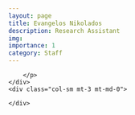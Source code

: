 ```yaml
---
layout: page
title: Evangelos Nikolados
description: Research Assistant
img: 
importance: 1
category: Staff
---
```



<div class="row">
    <div class="col-sm mt-3 mt-md-0">
        <p style="text-align: justify">
        
        </p>
    </div>
    <div class="col-sm mt-3 mt-md-0">
        
    </div>
</div>